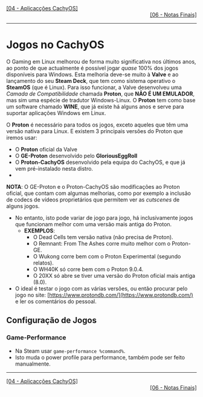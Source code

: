 <div align="left">
  <a href="https://github.com/DarKouto/guia-instalacao-linux-pt-pt/blob/main/04-Aplicacoes-CachyOS.md">[04 - Aplicacções CachyOS]</a>
</div>
<div align="right">
  <a href="https://github.com/DarKouto/guia-instalacao-linux-pt-pt/blob/main/06-Notas-Finais.md">[06 - Notas Finais]</a>
</div>
<hr>

# Jogos no CachyOS

O Gaming em Linux melhorou de forma muito significativa nos últimos anos, ao ponto de que actualmente é possível jogar *quase* 100% dos jogos disponíveis para Windows. Esta melhoria deve-se muito à **Valve** e ao lançamento do seu **Steam Deck**, que tem como sistema operativo o **SteamOS** (que é Linux). Para isso funcionar, a Valve desenvolveu uma *Camada de Compatibilidade* chamada **Proton**, que **NÃO É UM EMULADOR**, mas sim uma espécie de tradutor Windows-Linux. O **Proton** tem como base um software chamado **WINE**, que já existe há alguns anos e serve para suportar aplicações Windows em Linux.

O **Proton** é necessário para todos os jogos, exceto aqueles que têm uma versão nativa para Linux. E existem 3 principais versões do Proton que iremos usar:
- O **Proton** oficial da Valve
- O **GE-Proton** desenvolvido pelo **GloriousEggRoll**
- O **Proton-CachyOS** desenvolvido pela equipa do CachyOS, e que já vem pré-instalado nesta distro.
- 
**NOTA**: O GE-Proton e o Proton-CachyOS são modificações ao Proton oficial, que contam com algumas melhorias, como por exemplo a inclusão de codecs de vídeos proprietários que permitem ver as *cutscenes* de alguns jogos.
- No entanto, isto pode variar de jogo para jogo, há inclusivamente jogos que funcionam melhor com uma versão mais antiga do Proton.
  - **EXEMPLOS**:
    - O Dead Cells tem versão nativa (não precisa de Proton).
    - O Remnant: From The Ashes corre muito melhor com o Proton-GE.
    - O Wukong corre bem com o Proton Experimental (segundo relatos).
    - O WH40K só corre bem com o Proton 9.0.4.
    - O 20XX só abre se tiver uma versão do Proton oficial mais antiga (8.0).
- O ideal é testar o jogo com as várias versões, ou então procurar pelo jogo no site: [https://www.protondb.com/](https://www.protondb.com/) e ler os comentários do pessoal.

## Configuração de Jogos

### Game-Performance
- Na Steam usar `game-performance %command%`.
- Isto muda o power profile para performance, também pode ser feito manualmente.

<hr>
<div align="left">
  <a href="https://github.com/DarKouto/guia-instalacao-linux-pt-pt/blob/main/04-Aplicacoes-CachyOS.md">[04 - Aplicacções CachyOS]</a>
</div>
<div align="right">
  <a href="https://github.com/DarKouto/guia-instalacao-linux-pt-pt/blob/main/06-Notas-Finais.md">[06 - Notas Finais]</a>
</div>
